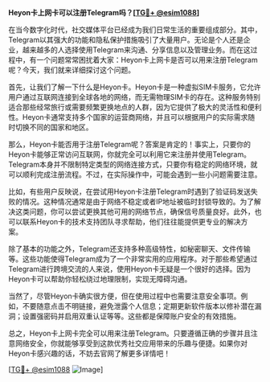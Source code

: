 **Heyon卡上网卡可以注册Telegram吗？[[TG💪+ @esim1088](https://t.me/s/esim1088)]**

在当今数字化时代，社交媒体平台已经成为我们日常生活的重要组成部分。其中，Telegram以其强大的功能和隐私保护措施吸引了大量用户。无论是个人还是企业，越来越多的人选择使用Telegram来沟通、分享信息以及管理业务。而在这过程中，有一个问题常常困扰着大家：Heyon卡上网卡是否可以用来注册Telegram呢？今天，我们就来详细探讨这个问题。

首先，让我们了解一下什么是Heyon卡。Heyon卡是一种虚拟SIM卡服务，它允许用户通过互联网连接到全球各地的网络，而无需物理SIM卡的存在。这种服务特别适合那些经常旅行或需要频繁更换地点的人群，因为它提供了极大的灵活性和便利性。Heyon卡通常支持多个国家的运营商网络，并且可以根据用户的实际需求随时切换不同的国家和地区。

那么，Heyon卡能否用于注册Telegram呢？答案是肯定的！事实上，只要你的Heyon卡能够正常访问互联网，你就完全可以利用它来注册并使用Telegram。Telegram本身并不限制特定类型的网络连接方式，只要你有稳定的网络环境，就可以顺利完成注册流程。不过，在实际操作中，可能会遇到一些小问题需要注意。

比如，有些用户反映说，在尝试用Heyon卡注册Telegram时遇到了验证码发送失败的情况。这种情况通常是由于网络不稳定或者IP地址被临时封锁导致的。为了解决这类问题，你可以尝试更换其他可用的网络节点，确保信号质量良好。此外，也可以联系Heyon卡的技术支持团队寻求帮助，他们往往能提供更专业的解决方案。

除了基本的功能之外，Telegram还支持多种高级特性，如秘密聊天、文件传输等。这些功能使得Telegram成为了一个非常实用的应用程序。对于那些希望通过Telegram进行跨境交流的人来说，使用Heyon卡无疑是一个很好的选择。因为Heyon卡可以帮助你轻松绕过地理限制，实现无障碍沟通。

当然了，尽管Heyon卡确实很方便，但在使用过程中也需要注意安全事项。例如，不要随意点击不明链接，避免泄露个人信息；定期更新软件版本以修补潜在漏洞；设置强密码并启用双重认证等等。这些都是保障账户安全的有效措施。

总之，Heyon卡上网卡完全可以用来注册Telegram。只要遵循正确的步骤并且注意网络安全，你就能够享受到这款优秀社交应用带来的乐趣与便捷。如果你对Heyon卡感兴趣的话，不妨去官网了解更多详情吧！

[[TG💪+ @esim1088](https://t.me/s/esim1088) ![Image](https://i.postimg.cc/4NQfJmqS/Snipaste-2025-05-13-00-14-12.png)]